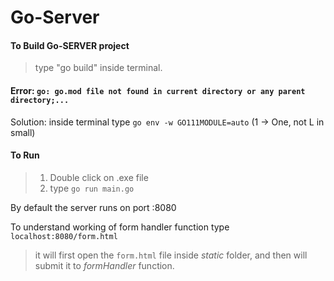# Go-Server

#### To Build Go-SERVER project
> type "go build" inside terminal.

#### Error: `go: go.mod file not found in current directory or any parent directory;...`
Solution: inside terminal type `go env -w GO111MODULE=auto` (1 -> One, not L in small)

#### To Run 
> 1. Double click on .exe file
> 2. type `go run main.go`

By default the server runs on port :8080

To understand working of form handler function type `localhost:8080/form.html`
> it will first open the `form.html` file inside *static* folder, and then will submit it to *formHandler* function.
